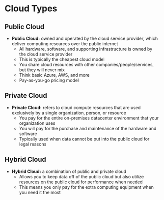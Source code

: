 # Cloud Types

## Public Cloud

- **Public Cloud:** owned and operated by the cloud service provider, which deliver computing resources over the public internet
  - All hardware, software, and supporting infrastructure is owned by the cloud service provider
  - This is typically the cheapest cloud model
  - You share cloud resources with other companies/people/services, but they will never mix
  - Think basic Azure, AWS, and more
  - Pay-as-you-go pricing model

## Private Cloud

- **Private Cloud:** refers to cloud compute resources that are used exclusively by a single organization, person, or resource
  - You pay for the entire on-premises datacenter environment that your organization uses
  - You will pay for the purchase and maintenance of the hardware and software
  - Typically used when data cannot be put into the public cloud for legal reasons

## Hybrid Cloud

- **Hybrid Cloud:** a combination of public and private cloud
  - Allows you to keep data off of the public cloud but also utilize resources on the public cloud for performance when needed
  - This means you only pay for the extra computing equipment when you need it the most
